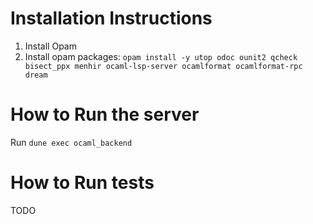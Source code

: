 # Installation Instructions
1. Install Opam
2. Install opam packages: `opam install -y utop odoc ounit2 qcheck bisect_ppx menhir ocaml-lsp-server ocamlformat ocamlformat-rpc dream`

# How to Run the server
Run `dune exec ocaml_backend`

# How to Run tests
TODO